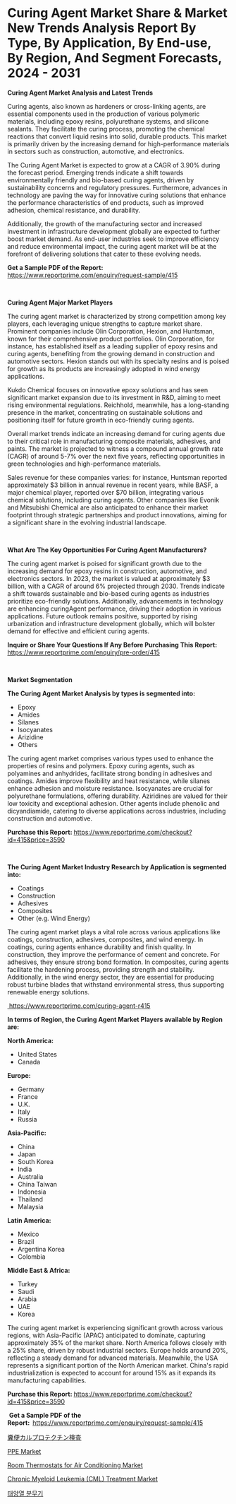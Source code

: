 <p><h1>Curing Agent Market Share & Market New Trends Analysis Report By Type, By Application, By End-use, By Region, And Segment Forecasts, 2024 - 2031</h1></p><p><strong>Curing Agent Market Analysis and Latest Trends</strong></p>
<p><p>Curing agents, also known as hardeners or cross-linking agents, are essential components used in the production of various polymeric materials, including epoxy resins, polyurethane systems, and silicone sealants. They facilitate the curing process, promoting the chemical reactions that convert liquid resins into solid, durable products. This market is primarily driven by the increasing demand for high-performance materials in sectors such as construction, automotive, and electronics.</p><p>The Curing Agent Market is expected to grow at a CAGR of 3.90% during the forecast period. Emerging trends indicate a shift towards environmentally friendly and bio-based curing agents, driven by sustainability concerns and regulatory pressures. Furthermore, advances in technology are paving the way for innovative curing solutions that enhance the performance characteristics of end products, such as improved adhesion, chemical resistance, and durability.</p><p>Additionally, the growth of the manufacturing sector and increased investment in infrastructure development globally are expected to further boost market demand. As end-user industries seek to improve efficiency and reduce environmental impact, the curing agent market will be at the forefront of delivering solutions that cater to these evolving needs.</p></p>
<p><strong>Get a Sample PDF of the Report:&nbsp;</strong> <a href="https://www.reportprime.com/enquiry/request-sample/415">https://www.reportprime.com/enquiry/request-sample/415</a></p>
<p>&nbsp;</p>
<p><strong>Curing Agent Major Market Players</strong></p>
<p><p>The curing agent market is characterized by strong competition among key players, each leveraging unique strengths to capture market share. Prominent companies include Olin Corporation, Hexion, and Huntsman, known for their comprehensive product portfolios. Olin Corporation, for instance, has established itself as a leading supplier of epoxy resins and curing agents, benefiting from the growing demand in construction and automotive sectors. Hexion stands out with its specialty resins and is poised for growth as its products are increasingly adopted in wind energy applications.</p><p>Kukdo Chemical focuses on innovative epoxy solutions and has seen significant market expansion due to its investment in R&D, aiming to meet rising environmental regulations. Reichhold, meanwhile, has a long-standing presence in the market, concentrating on sustainable solutions and positioning itself for future growth in eco-friendly curing agents.</p><p>Overall market trends indicate an increasing demand for curing agents due to their critical role in manufacturing composite materials, adhesives, and paints. The market is projected to witness a compound annual growth rate (CAGR) of around 5-7% over the next five years, reflecting opportunities in green technologies and high-performance materials.</p><p>Sales revenue for these companies varies: for instance, Huntsman reported approximately $3 billion in annual revenue in recent years, while BASF, a major chemical player, reported over $70 billion, integrating various chemical solutions, including curing agents. Other companies like Evonik and Mitsubishi Chemical are also anticipated to enhance their market footprint through strategic partnerships and product innovations, aiming for a significant share in the evolving industrial landscape.</p></p>
<p>&nbsp;</p>
<p><strong>What Are The Key Opportunities For Curing Agent Manufacturers?</strong></p>
<p><p>The curing agent market is poised for significant growth due to the increasing demand for epoxy resins in construction, automotive, and electronics sectors. In 2023, the market is valued at approximately $3 billion, with a CAGR of around 6% projected through 2030. Trends indicate a shift towards sustainable and bio-based curing agents as industries prioritize eco-friendly solutions. Additionally, advancements in technology are enhancing curingAgent performance, driving their adoption in various applications. Future outlook remains positive, supported by rising urbanization and infrastructure development globally, which will bolster demand for effective and efficient curing agents.</p></p>
<p><strong>Inquire or Share Your Questions If Any Before Purchasing This Report:</strong> <a href="https://www.reportprime.com/enquiry/pre-order/415">https://www.reportprime.com/enquiry/pre-order/415</a></p>
<p>&nbsp;</p>
<p><strong>Market Segmentation</strong></p>
<p><strong>The Curing Agent Market Analysis by types is segmented into:</strong></p>
<p><ul><li>Epoxy</li><li>Amides</li><li>Silanes</li><li>Isocyanates</li><li>Arizidine</li><li>Others</li></ul></p>
<p><p>The curing agent market comprises various types used to enhance the properties of resins and polymers. Epoxy curing agents, such as polyamines and anhydrides, facilitate strong bonding in adhesives and coatings. Amides improve flexibility and heat resistance, while silanes enhance adhesion and moisture resistance. Isocyanates are crucial for polyurethane formulations, offering durability. Aziridines are valued for their low toxicity and exceptional adhesion. Other agents include phenolic and dicyandiamide, catering to diverse applications across industries, including construction and automotive.</p></p>
<p><strong>Purchase this Report:&nbsp;</strong><a href="https://www.reportprime.com/checkout?id=415&price=3590">https://www.reportprime.com/checkout?id=415&price=3590</a></p>
<p>&nbsp;</p>
<p><strong>The Curing Agent Market Industry Research by Application is segmented into:</strong></p>
<p><ul><li>Coatings</li><li>Construction</li><li>Adhesives</li><li>Composites</li><li>Other (e.g. Wind Energy)</li></ul></p>
<p><p>The curing agent market plays a vital role across various applications like coatings, construction, adhesives, composites, and wind energy. In coatings, curing agents enhance durability and finish quality. In construction, they improve the performance of cement and concrete. For adhesives, they ensure strong bond formation. In composites, curing agents facilitate the hardening process, providing strength and stability. Additionally, in the wind energy sector, they are essential for producing robust turbine blades that withstand environmental stress, thus supporting renewable energy solutions.</p></p>
<p><a href="https://www.reportprime.com/curing-agent-r415">&nbsp;https://www.reportprime.com/curing-agent-r415</a></p>
<p><strong>In terms of Region, the Curing Agent Market Players available by Region are:</strong></p>
<p>
    <p> <strong> North America: </strong>
        <ul>
            <li>United States</li>
            <li>Canada</li>
        </ul>
        </p> 
    <p> <strong> Europe: </strong>
        <ul>
            <li>Germany</li>
            <li>France</li>
            <li>U.K.</li>
            <li>Italy</li>
            <li>Russia</li>
        </ul>
        </p> 
    <p> <strong> Asia-Pacific: </strong>
        <ul>
            <li>China</li>
            <li>Japan</li>
            <li>South Korea</li>
            <li>India</li>
            <li>Australia</li>
            <li>China Taiwan</li>
            <li>Indonesia</li>
            <li>Thailand</li>
            <li>Malaysia</li>
        </ul>
        </p> 
    <p> <strong> Latin America: </strong>
        <ul>
            <li>Mexico</li>
            <li>Brazil</li>
            <li>Argentina Korea</li>
            <li>Colombia</li>
        </ul>
        </p> 
    <p> <strong> Middle East & Africa: </strong>
        <ul>
            <li>Turkey</li>
            <li>Saudi</li>
            <li>Arabia</li>
            <li>UAE</li>
            <li>Korea</li>
        </ul>
    </p>
    </p>
<p><p>The curing agent market is experiencing significant growth across various regions, with Asia-Pacific (APAC) anticipated to dominate, capturing approximately 35% of the market share. North America follows closely with a 25% share, driven by robust industrial sectors. Europe holds around 20%, reflecting a steady demand for advanced materials. Meanwhile, the USA represents a significant portion of the North American market. China's rapid industrialization is expected to account for around 15% as it expands its manufacturing capabilities.</p></p>
<p><strong>Purchase this Report: </strong><a href="https://www.reportprime.com/checkout?id=415&price=3590">https://www.reportprime.com/checkout?id=415&price=3590</a></p>
<p>&nbsp;<strong>Get a Sample PDF of the Report:&nbsp;&nbsp;</strong><a href="https://www.reportprime.com/enquiry/request-sample/415">https://www.reportprime.com/enquiry/request-sample/415</a></p>
<p><strong></strong></p>
<p><p><a href="https://medium.com/@ridleydamion/%E7%B3%9E%E4%BE%BF%E3%82%AB%E3%83%AB%E3%83%97%E3%83%AD%E3%83%86%E3%82%AF%E3%83%81%E3%83%B3%E6%A4%9C%E6%9F%BB%E5%B8%82%E5%A0%B4-2024%E5%B9%B4%E3%81%8B%E3%82%892031%E5%B9%B4%E3%81%AE%E3%82%B0%E3%83%AD%E3%83%BC%E3%83%90%E3%83%AB%E3%81%8A%E3%82%88%E3%81%B3%E5%9C%B0%E5%9F%9F%E5%88%86%E6%9E%90-cbc5b2551b52">糞便カルプロテクチン検査</a></p><p><a href="https://www.linkedin.com/pulse/future-innovation-global-ppe-market-growth-opportunities-2024-fuyzf?trackingId=Zjwk39SSQHa9DyWXkzgBDA%3D%3D">PPE Market</a></p><p><a href="https://www.linkedin.com/pulse/global-room-thermostats-air-conditioning-industry-analysis-share-i4mvf?trackingId=7VhuCQGESpi6aW1zTftTFA%3D%3D">Room Thermostats for Air Conditioning Market</a></p><p><a href="https://issuu.com/reportprime-2/docs/chronic-myeloid-leukemia-cml-treatm_af4c3d0203522c">Chronic Myeloid Leukemia (CML) Treatment Market</a></p><p><a href="https://medium.com/@rekhakhatun65/%ED%83%9C%EC%96%91%EA%B4%91-%EC%8A%A4%ED%94%84%EB%A0%88%EC%9D%B4%EC%96%B4-%EC%8B%9C%EC%9E%A5-%EA%B7%9C%EB%AA%A8-%EC%A0%90%EC%9C%A0%EC%9C%A8-%EC%84%B1%EC%9E%A5-%EB%B0%8F-%EC%9C%A0%ED%98%95%EB%B3%84-%EC%9D%91%EC%9A%A9-%EB%B6%84%EC%95%BC-%EB%86%8D%EC%97%85-%EC%82%B0%EB%A6%BC-%EA%B8%B0%ED%83%80-%EB%B0%8F-%EC%A7%80%EC%97%AD-%ED%86%B5%EC%B0%B0%EB%A0%A5%EA%B3%BC-2031%EB%85%84%EA%B9%8C%EC%A7%80%EC%9D%98-%EC%98%88%EC%B8%A1-fd10f9f9c12a">태양열 분무기</a></p></p>